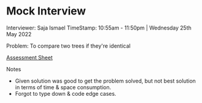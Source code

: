 # Mock Interview

Interviewer: Saja Ismael
TimeStamp: 10:55am - 11:50pm | Wednesday 25th May 2022

Problem: To compare two trees if they're identical

[Assessment Sheet](./assessment.pdf)

Notes

- Given solution was good to get the problem solved, but not best solution in terms of time & space consumption.
- Forgot to type down & code edge cases.
